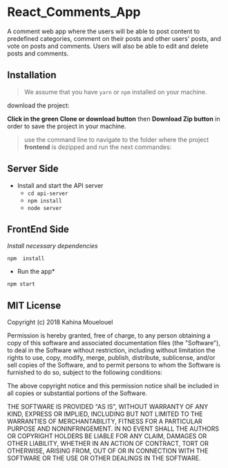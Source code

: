 # React_Comments_App
A  comment web app where the users will be able to post content to predefined categories, comment on their posts and other users' posts, and vote on posts and comments. Users will also be able to edit and delete posts and comments.
## Installation

>We assume that you have `yarn` or `npm` installed on your machine.

download the project:

**Click in the green Clone or download button** then **Download Zip button** in order to save the project in your machine.

> use the command line to navigate to the folder where the project **frontend** is dezipped and run the next commandes:

## Server Side
* Install and start the API server
    - `cd api-server`
    - `npm install`
    - `node server`

## FrontEnd Side

*Install necessary dependencies*

`npm  install`

* Run the app*

`npm start`

 
## MIT License

Copyright (c) 2018 Kahina Mouelouel

Permission is hereby granted, free of charge, to any person obtaining a copy of this software and associated documentation files (the "Software"), to deal in the Software without restriction, including without limitation the rights
to use, copy, modify, merge, publish, distribute, sublicense, and/or sell copies of the Software, and to permit persons to whom the Software is furnished to do so, subject to the following conditions:

The above copyright notice and this permission notice shall be included in all copies or substantial portions of the Software.

THE SOFTWARE IS PROVIDED "AS IS", WITHOUT WARRANTY OF ANY KIND, EXPRESS OR IMPLIED, INCLUDING BUT NOT LIMITED TO THE WARRANTIES OF MERCHANTABILITY, FITNESS FOR A PARTICULAR PURPOSE AND NONINFRINGEMENT. IN NO EVENT SHALL THE
AUTHORS OR COPYRIGHT HOLDERS BE LIABLE FOR ANY CLAIM, DAMAGES OR OTHER LIABILITY, WHETHER IN AN ACTION OF CONTRACT, TORT OR OTHERWISE, ARISING FROM, OUT OF OR IN CONNECTION WITH THE SOFTWARE OR THE USE OR OTHER DEALINGS IN THE
SOFTWARE.